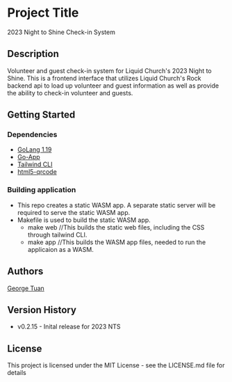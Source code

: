 # Project Title

2023 Night to Shine Check-in System

## Description

Volunteer and guest check-in system for Liquid Church's 2023 Night to Shine. This is a frontend interface that utilizes Liquid Church's Rock backend api to load up volunteer and guest information as well as provide the ability to check-in volunteer and guests.

## Getting Started

### Dependencies

* [GoLang 1.19](https://go.dev/)
* [Go-App](https://go-app.dev/)
* [Tailwind CLI](https://tailwindcss.com/blog/standalone-cli)
* [html5-qrcode](https://github.com/mebjas/html5-qrcode)

### Building application

* This repo creates a static WASM app. A separate static server will be required to serve the static WASM app.
* Makefile is used to build the static WASM app.
    * make web //This builds the static web files, including the CSS through tailwind CLI.
    * make app //This builds the WASM app files, needed to run the applicaion as a WASM.

## Authors

[George Tuan](mailto:george@tuan.pro)

## Version History

* v0.2.15 - Inital release for 2023 NTS

## License

This project is licensed under the MIT License - see the LICENSE.md file for details
